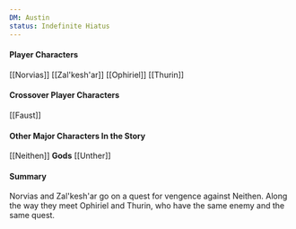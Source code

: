 ```yaml
---
DM: Austin
status: Indefinite Hiatus
---
```



#### Player Characters
[[Norvias]]
[[Zal'kesh'ar]]
[[Ophiriel]]
[[Thurin]]

#### Crossover Player Characters
[[Faust]]

#### Other Major Characters In the Story
[[Neithen]]
**Gods**
[[Unther]]

#### Summary
Norvias and Zal'kesh'ar go on a quest for vengence against Neithen. Along the way they meet Ophiriel and Thurin, who have the same enemy and the same quest.
